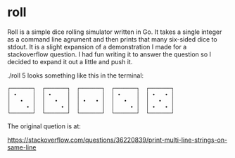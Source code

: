 # roll
Roll is a simple dice rolling simulator written in Go. It takes a single integer as a command line agrument and then prints that many six-sided dice to stdout. It is a slight expansion of a demonstration I made for a stackoverflow question. I had fun writing it to answer the question so I decided to expand it out a little and push it.

./roll 5 looks something like this in the terminal:

    ┌───────┐  ┌───────┐  ┌───────┐  ┌───────┐  ┌───────┐  
    │ ∙     │  │ ∙     │  │       │  │ ∙     │  │ ∙   ∙ │  
    │   ∙   │  │   ∙   │  │ ∙   ∙ │  │   ∙   │  │   ∙   │  
    │     ∙ │  │     ∙ │  │       │  │     ∙ │  │ ∙   ∙ │  
    └───────┘  └───────┘  └───────┘  └───────┘  └───────┘ 

The original quetion is at:

https://stackoverflow.com/questions/36220839/print-multi-line-strings-on-same-line

